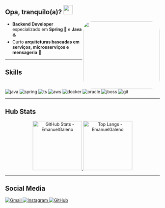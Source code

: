 <!-- Header -->
<h2 align="left">Opa, tranquilo(a)? <img src="https://raw.githubusercontent.com/iampavangandhi/iampavangandhi/master/gifs/Hi.gif" width="30px"></h2>

<img align="right" width="250" height="220" style="border-radius:30px;" src="https://raw.githubusercontent.com/iampavangandhi/iampavangandhi/master/gifs/coder.gif" />

- **Backend Developer** especializado em **Spring 🍃** e **Java ♨️**
- Curto **arquiteturas baseadas em serviços, microsserviços e mensageria** 🚀

---

## Skills
<div style="display:inline-block;">
  <img alt="java" src="https://img.shields.io/badge/Java-007396?style=for-the-badge&logo=java&logoColor=white" />
  <img alt="spring" src="https://img.shields.io/badge/Spring%20Boot-6DB33F?style=for-the-badge&logo=spring-boot&logoColor=white" />
  <img alt="ts" src="https://img.shields.io/badge/TypeScript-3178C6?style=for-the-badge&logo=typescript&logoColor=white" />
  <img alt="aws" src="https://img.shields.io/badge/Amazon%20AWS-232F3E?style=for-the-badge&logo=amazon-aws&logoColor=white" />
  <img alt="docker" src="https://img.shields.io/badge/Docker-2496ED?style=for-the-badge&logo=docker&logoColor=white" />
  <img alt="oracle" src="https://img.shields.io/badge/Oracle-F80000?style=for-the-badge&logo=oracle&logoColor=white" />
  <img alt="jboss" src="https://img.shields.io/badge/JBoss-E21B23?style=for-the-badge&logo=redhat&logoColor=white" />
  <img alt="git" src="https://img.shields.io/badge/Git-F05032?style=for-the-badge&logo=git&logoColor=white" />
</div>

---

##  Hub Stats
<div align="center">
  <a href="https://github.com/anuraghazra/github-readme-stats">
    <img
      height="160"
      alt="GitHub Stats - EmanuelGaleno"
      src="https://github-readme-stats.vercel.app/api?username=EmanuelGaleno&show_icons=true&theme=merko&include_all_commits=true&rank_icon=percentile"
    />
  </a>
  <a href="https://github.com/anuraghazra/github-readme-stats">
    <img
      height="160"
      alt="Top Langs - EmanuelGaleno"
      src="https://github-readme-stats.vercel.app/api/top-langs/?username=EmanuelGaleno&layout=compact&langs_count=8&theme=merko"
    />
  </a>
</div>

---

## Social Media
<div style="display:inline-block;">
  <!-- Coloque seu LinkedIn se quiser -->
  <!-- <a href="https://www.linkedin.com/in/SEU-LINKEDIN/" target="_blank">
    <img alt="LinkedIn" src="https://img.shields.io/badge/LinkedIn-0077B5?style=for-the-badge&logo=linkedin&logoColor=white">
  </a> -->
  <a href="mailto:emanuelnfs0@gmail.com" target="_blank">
    <img alt="Gmail" src="https://img.shields.io/badge/Gmail-D14836?style=for-the-badge&logo=gmail&logoColor=white">
  </a>
  <a href="https://www.instagram.com/emanuel_galeno/" target="_blank">
    <img alt="Instagram" src="https://img.shields.io/badge/Instagram-E4405F?style=for-the-badge&logo=instagram&logoColor=white">
  </a>
  <a href="https://github.com/EmanuelGaleno" target="_blank">
    <img alt="GitHub" src="https://img.shields.io/badge/GitHub-100000?style=for-the-badge&logo=github&logoColor=white">
  </a>
</div>
